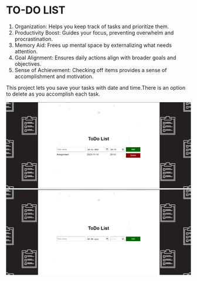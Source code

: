 <h1>TO-DO LIST</h1>
<ol>
<li>Organization: Helps you keep track of tasks and prioritize them.</li>
<li>Productivity Boost: Guides your focus, preventing overwhelm and procrastination.</li>
<li>Memory Aid: Frees up mental space by externalizing what needs attention.</li>
<li>Goal Alignment: Ensures daily actions align with broader goals and objectives.</li>
<li>Sense of Achievement: Checking off items provides a sense of accomplishment and motivation.</li>
</ol>

<p>This project lets you save your tasks with date and time.There is an option to delete as you accomplish each task.<p>
  <table>
    <tr><img src="op1.png">  <img src="op2.png"></tr>
    
  </table>

